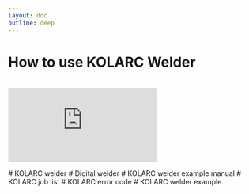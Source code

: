 ```yaml
---
layout: doc
outline: deep
---
```


# How to use KOLARC Welder

<br>

<iframe class="iframe-resources" src="https://rainbowco-my.sharepoint.com/:p:/g/personal/hyoin_rainbow-robotics_com/EcbURWj_-bFJoFlwz-W_cGQB7S41X8d58JuX2ena3Vb9bw?e=Vtd43g&amp;action=embedview&amp;wdbipreview=true&amp;wdAr=1.7777777777777777" frameborder="0"></iframe>

\# KOLARC welder
\# Digital welder
\# KOLARC welder example manual
\# KOLARC job list
\# KOLARC error code
\# KOLARC welder example
